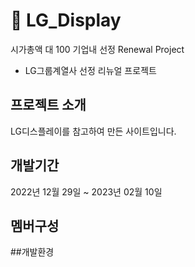 # :small_blue_diamond: LG_Display
시가총액 대 100 기업내 선정 Renewal Project
- LG그룹계열사 선정 리뉴얼 프로젝트

## 프로젝트 소개
LG디스플레이를 참고하여 만든 사이트입니다. 

## 개발기간
2022년 12월 29일 ~ 2023년 02월 10일

## 멤버구성

##개발환경


